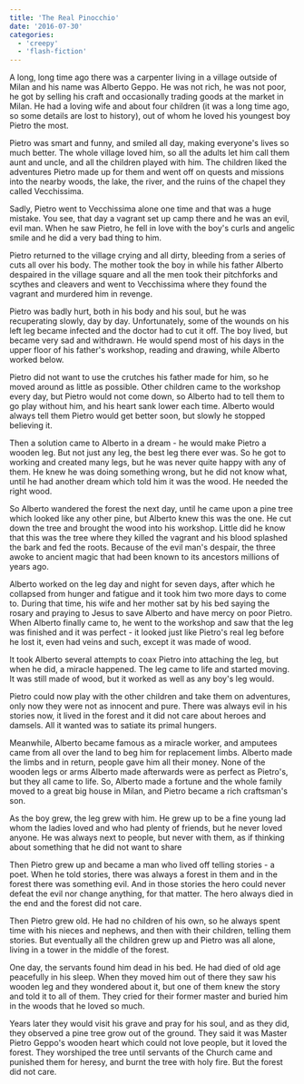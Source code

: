 ```yaml
---
title: 'The Real Pinocchio'
date: '2016-07-30'
categories:
  - 'creepy'
  - 'flash-fiction'
---
```


A long, long time ago there was a carpenter living in a village outside of Milan
and his name was Alberto Geppo. He was not rich, he was not poor, he got by
selling his craft and occasionally trading goods at the market in Milan. He had
a loving wife and about four children (it was a long time ago, so some details
are lost to history), out of whom he loved his youngest boy Pietro the most.

Pietro was smart and funny, and smiled all day, making everyone's lives so much
better. The whole village loved him, so all the adults let him call them aunt
and uncle, and all the children played with him. The children liked the
adventures Pietro made up for them and went off on quests and missions into the
nearby woods, the lake, the river, and the ruins of the chapel they called
Vecchissima.

Sadly, Pietro went to Vecchissima alone one time and that was a huge mistake.
You see, that day a vagrant set up camp there and he was an evil, evil man. When
he saw Pietro, he fell in love with the boy's curls and angelic smile and he did
a very bad thing to him.

Pietro returned to the village crying and all dirty, bleeding from a series of
cuts all over his body. The mother took the boy in while his father Alberto
despaired in the village square and all the men took their pitchforks and
scythes and cleavers and went to Vecchissima where they found the vagrant and
murdered him in revenge.

Pietro was badly hurt, both in his body and his soul, but he was recuperating
slowly, day by day. Unfortunately, some of the wounds on his left leg became
infected and the doctor had to cut it off. The boy lived, but became very sad
and withdrawn. He would spend most of his days in the upper floor of his
father's workshop, reading and drawing, while Alberto worked below.

Pietro did not want to use the crutches his father made for him, so he moved
around as little as possible. Other children came to the workshop every day, but
Pietro would not come down, so Alberto had to tell them to go play without him,
and his heart sank lower each time. Alberto would always tell them Pietro would
get better soon, but slowly he stopped believing it.

Then a solution came to Alberto in a dream - he would make Pietro a wooden leg.
But not just any leg, the best leg there ever was. So he got to working and
created many legs, but he was never quite happy with any of them. He knew he was
doing something wrong, but he did not know what, until he had another dream
which told him it was the wood. He needed the right wood.

So Alberto wandered the forest the next day, until he came upon a pine tree
which looked like any other pine, but Alberto knew this was the one. He cut down
the tree and brought the wood into his workshop. Little did he know that this
was the tree where they killed the vagrant and his blood splashed the bark and
fed the roots. Because of the evil man's despair, the three awoke to ancient
magic that had been known to its ancestors millions of years ago.

Alberto worked on the leg day and night for seven days, after which he collapsed
from hunger and fatigue and it took him two more days to come to. During that
time, his wife and her mother sat by his bed saying the rosary and praying to
Jesus to save Alberto and have mercy on poor Pietro. When Alberto finally came
to, he went to the workshop and saw that the leg was finished and it was
perfect - it looked just like Pietro's real leg before he lost it, even had
veins and such, except it was made of wood.

It took Alberto several attempts to coax Pietro into attaching the leg, but when
he did, a miracle happened. The leg came to life and started moving. It was
still made of wood, but it worked as well as any boy's leg would.

Pietro could now play with the other children and take them on adventures, only
now they were not as innocent and pure. There was always evil in his stories
now, it lived in the forest and it did not care about heroes and damsels. All it
wanted was to satiate its primal hungers.

Meanwhile, Alberto became famous as a miracle worker, and amputees came from all
over the land to beg him for replacement limbs. Alberto made the limbs and in
return, people gave him all their money. None of the wooden legs or arms Alberto
made afterwards were as perfect as Pietro's, but they all came to life. So,
Alberto made a fortune and the whole family moved to a great big house in Milan,
and Pietro became a rich craftsman's son.

As the boy grew, the leg grew with him. He grew up to be a fine young lad whom
the ladies loved and who had plenty of friends, but he never loved anyone. He
was always next to people, but never with them, as if thinking about something
that he did not want to share

Then Pietro grew up and became a man who lived off telling stories - a poet.
When he told stories, there was always a forest in them and in the forest there
was something evil. And in those stories the hero could never defeat the evil
nor change anything, for that matter. The hero always died in the end and the
forest did not care.

Then Pietro grew old. He had no children of his own, so he always spent time
with his nieces and nephews, and then with their children, telling them stories.
But eventually all the children grew up and Pietro was all alone, living in a
tower in the middle of the forest.

One day, the servants found him dead in his bed. He had died of old age
peacefully in his sleep. When they moved him out of there they saw his wooden
leg and they wondered about it, but one of them knew the story and told it to
all of them. They cried for their former master and buried him in the woods that
he loved so much.

Years later they would visit his grave and pray for his soul, and as they did,
they observed a pine tree grow out of the ground. They said it was Master Pietro
Geppo's wooden heart which could not love people, but it loved the forest. They
worshiped the tree until servants of the Church came and punished them for
heresy, and burnt the tree with holy fire. But the forest did not care.
